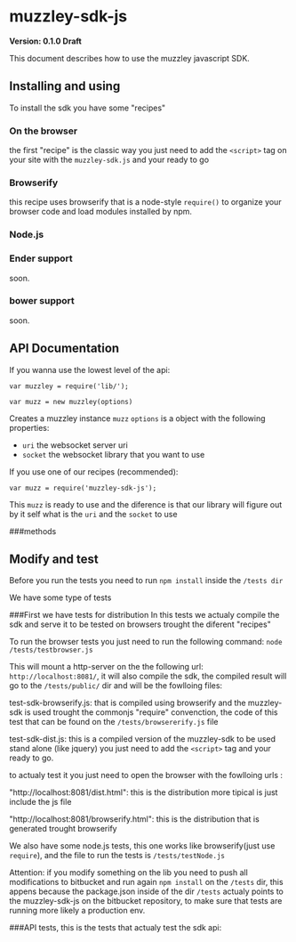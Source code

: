 # muzzley-sdk-js

**Version: 0.1.0 Draft**

This document describes how to use the muzzley javascript SDK.

## Installing and using
To install the sdk you have some "recipes"


### On the browser
the first "recipe" is the classic way you just need to add the `<script>` tag on your site with the `muzzley-sdk.js` and your ready to go

### Browserify
this recipe uses browserify that is a node-style `require()` to organize your browser code and load modules installed by npm.

### Node.js


### Ender support
soon.
### bower support
soon.

## API Documentation

If you wanna use the lowest level of the api:

```
var muzzley = require('lib/');

var muzz = new muzzley(options)

```

Creates a muzzley instance `muzz`
`options` is a object with the following properties:
  * `uri` the websocket server uri
  * `socket` the websocket library that you want to use


If you use one of our recipes (recommended):

```
var muzz = require('muzzley-sdk-js');

```
This `muzz` is ready to use and the diference is that our library will figure out by it self what is the `uri` and the `socket` to use

###methods





## Modify and test

Before you run the tests you need to run `npm install` inside the `/tests dir` 


We have some type of tests

###First we have tests for distribution
In this tests we actualy compile the sdk and serve it to be tested on browsers trought the diferent "recipes"

To run the browser tests you just need to run the following command: `node /tests/testbrowser.js`

This will mount a http-server on the the following url: `http://localhost:8081/`, it will also compile the sdk, the compiled result will go to the `/tests/public/` dir and will be the fowlloing files:

test-sdk-browserify.js: that is compiled using browserify and the muzzley-sdk is used trought the commonjs "require" convenction, the code of this test that can be found on the `/tests/browsererify.js` file


test-sdk-dist.js: this is a compiled version of the muzzley-sdk to be used stand alone (like jquery) you just need to add the `<script>` tag and your ready to go.

to actualy test it you just need to open the browser with the fowlloing urls :

"http://localhost:8081/dist.html": this is the distribution more tipical is just include the js file 

"http://localhost:8081/browserify.html": this is the distribution that is generated trought browserify


We also have some node.js tests, this one works like browserify(just use `require`), and the file to run the tests is `/tests/testNode.js`


Attention: if you modify something on the lib you need to push all modifications to bitbucket and run again `npm install` on the `/tests` dir, this appens because the package.json inside of the dir `/tests` actualy points to the muzzley-sdk-js on the bitbucket repository, to make sure that tests are running more likely a production env.


###API tests, this is the tests that actualy test the sdk api:



